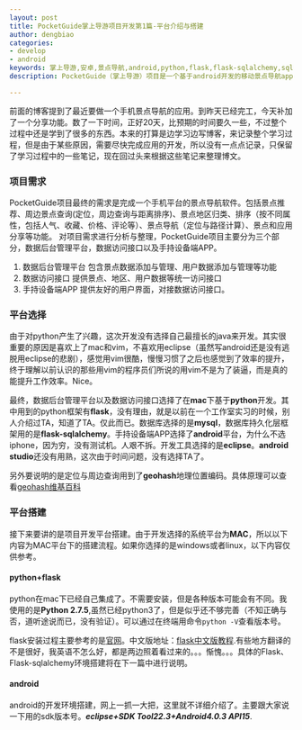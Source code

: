 ```yaml
---
layout: post
title: PocketGuide掌上导游项目开发第1篇-平台介绍与搭建
author: dengbiao
categories:
- develop
- android
keywords: 掌上导游,安卓,景点导航,android,python,flask,flask-sqlalchemy,sqlalchemy,pocket guide,XListview,Slidingmenu,umeng,基于android的手机景点导航
description: PocketGuide（掌上导游）项目是一个基于android开发的移动景点导航app。本文对该项目的组织架构进行了完整的分析。包括项目前后台环境，应用层级结构，API接口说明等。

---
```


前面的博客提到了最近要做一个手机景点导航的应用。到昨天已经完工，今天补加了一个分享功能。数了一下时间，正好20天，比预期的时间要久一些，不过整个过程中还是学到了很多的东西。本来的打算是边学习边写博客，来记录整个学习过程，但是由于某些原因，需要尽快完成应用的开发，所以没有一点点记录，只保留了学习过程中的一些笔记，现在回过头来根据这些笔记来整理博文。

<!--more-->

### 项目需求
PocketGuide项目最终的需求是完成一个手机平台的景点导航软件。包括景点推荐、周边景点查询(定位，周边查询与距离排序)、景点地区归类、排序（按不同属性，包括人气、收藏、价格、评论等）、景点导航（定位与路径计算）、景点和应用分享等功能。
对项目需求进行分析与整理，PocketGuide项目主要分为三个部分，数据后台管理平台，数据访问接口以及手持设备端APP。

1. 数据后台管理平台   包含景点数据添加与管理、用户数据添加与管理等功能
2. 数据访问接口      提供景点、地区、用户数据等统一访问接口
3. 手持设备端APP    提供友好的用户界面，对接数据访问接口。

### 平台选择
由于对python产生了兴趣，这次开发没有选择自己最擅长的java来开发。其实很重要的原因是喜欢上了mac和vim，不喜欢用eclipse（虽然写android还是没有逃脱用eclipse的悲剧），感觉用vim很酷，慢慢习惯了之后也感觉到了效率的提升，终于理解以前认识的那些用vim的程序员们所说的用vim不是为了装逼，而是真的能提升工作效率。Nice。

最终，数据后台管理平台以及数据访问接口选择了在**mac**下基于**python**开发。其中用到的python框架有**flask**，没有理由，就是以前在一个工作室实习的时候，别人介绍过TA，知道了TA。仅此而已。数据库选择的是**mysql**，数据库持久化层框架用的是**flask-sqlalchemy**。手持设备端APP选择了**android**平台，为什么不选iphone，因为穷，没有测试机。人艰不拆。开发工具选择的是**eclipse**。**android studio**还没有用熟，这次由于时间问题，没有选择TA了。  

另外要说明的是定位与周边查询用到了**geohash**地理位置编码。具体原理可以查看[geohash维基百科](http://en.wikipedia.org/wiki/Geohash)

### 平台搭建
接下来要讲的是项目开发平台搭建。由于开发选择的系统平台为**MAC**，所以以下内容为MAC平台下的搭建流程。如果你选择的是windows或者linux，以下内容仅供参考。

#### python+flask
python在mac下已经自己集成了。不需要安装，但是各种版本可能会有不同。我使用的是**Python 2.7.5**,虽然已经python3了，但是似乎还不够完善（不知正确与否，道听途说而已，没有验证）。可以通过在终端用命令`python -V`查看版本号。


flask安装过程主要参考的是[官网](http://flask.pocoo.org/docs/)。中文版地址：[flask中文版教程](http://docs.jinkan.org/docs/flask/index.html).有些地方翻译的不是很好，我英语不怎么好，都是两边照着看过来的。。。惭愧。。。具体的Flask、Flask-sqlalchemy环境搭建将在下一篇中进行说明。

#### android
android的开发环境搭建，网上一抓一大把，这里就不详细介绍了。主要跟大家说一下用的sdk版本号。***eclipse+SDK Tool22.3+Android4.0.3 API15***. 







